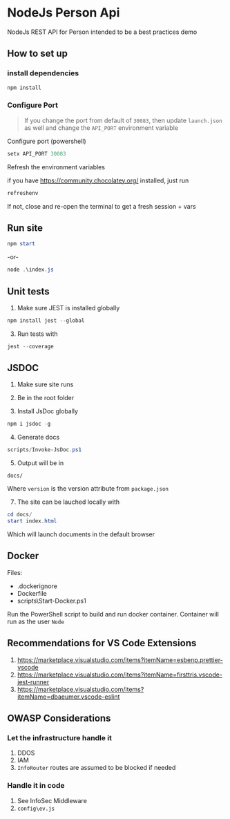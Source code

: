 # NodeJs Person Api

NodeJs REST API for Person intended to be a best practices demo

## How to set up

### install dependencies

```powershell
npm install
```

### Configure Port

> If you change the port from default of `30083`, then update `launch.json` as well and change the `API_PORT` environment variable

Configure port (powershell)

```powershell
setx API_PORT 30083
```

Refresh the environment variables

if you have https://community.chocolatey.org/ installed, just run

```powershell
refreshenv
```

If not, close and re-open the terminal to get a fresh session + vars

## Run site

```powershell
npm start
```

-or-

```powershell
node .\index.js
```

## Unit tests

1. Make sure JEST is installed globally

```powershell
npm install jest --global
```

3. Run tests with

```powershell
jest --coverage
```

## JSDOC

1. Make sure site runs

2. Be in the root folder

3. Install JsDoc globally

```powershell
npm i jsdoc -g
```

4. Generate docs

```powershell
scripts/Invoke-JsDoc.ps1
```

5. Output will be in

`docs/`

Where `version` is the version attribute from `package.json`

7. The site can be lauched locally with

```powershell
cd docs/
start index.html
```

Which will launch documents in the default browser

## Docker

Files:

- .dockerignore
- Dockerfile
- scripts\Start-Docker.ps1

Run the PowerShell script to build and run docker container. Container will run as the user `Node`

## Recommendations for VS Code Extensions

1. https://marketplace.visualstudio.com/items?itemName=esbenp.prettier-vscode
2. https://marketplace.visualstudio.com/items?itemName=firsttris.vscode-jest-runner
3. https://marketplace.visualstudio.com/items?itemName=dbaeumer.vscode-eslint

## OWASP Considerations

### Let the infrastructure handle it

1. DDOS
2. IAM
3. `InfoRouter` routes are assumed to be blocked if needed

### Handle it in code

1. See InfoSec Middleware
2. `config\ev.js`
